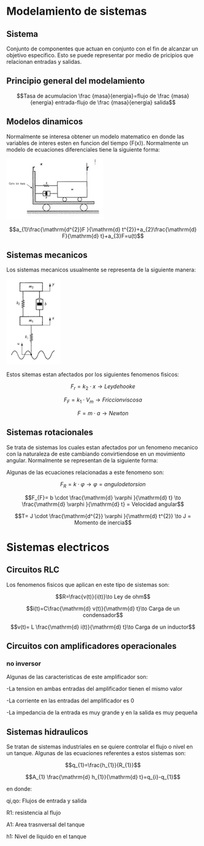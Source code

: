 # Modelamiento de sistemas
## Sistema
Conjunto de componentes que actuan en conjunto con el fin de alcanzar un objetivo especifico. Esto se puede representar por medio de pricipios que relacionan entradas y salidas.
## Principio general del modelamiento
$$Tasa de acumulacion \frac {masa}{energia}=flujo de \frac {masa}{energia} entrada-flujo de \frac {masa}{energia} salida$$
## Modelos dinamicos
Normalmente se interesa obtener un modelo matematico en donde las variables de interes esten en funcion del tiempo (F(x)). Normalmente un modelo de ecuaciones diferenciales tiene la siguiente forma:


![](sistema-masa-resorte-amortiguador-montado-en-carro.webp)


$$a_{1}\frac{\mathrm{d^{2}}F }{\mathrm{d} t^{2}}+a_{2}\frac{\mathrm{d} F}{\mathrm{d} t}+a_{3}F=u(t)$$

## Sistemas mecanicos
Los sistemas mecanicos usualmente se representa de la siguiente manera:

![](Ejemplo-de-sistema-mecanico-modelo-de-1-4-de-coche.png)

Estos sitemas estan afectados por los siguientes fenomenos fisicos:

$$F_{r}=k_{2}\cdot x \to Ley de hooke$$

$$F_{F}=k_{1}\cdot V_{m} \to Friccion viscosa$$

$$F=m \cdot a \to Newton$$

## Sistemas rotacionales
Se trata de sistemas los cuales estan afectados por un fenomeno mecanico con la naturaleza de este cambiando convirtiendose en un movimiento angular.
Normalmente se representan de la siguiente forma:


Algunas de las ecuaciones relacionadas a este fenomeno son:

$$F_{R}= k \cdot \varphi \to \varphi = angulo de torsion$$

$$F_{F}= b \cdot \frac{\mathrm{d} \varphi }{\mathrm{d} t} \to \frac{\mathrm{d} \varphi }{\mathrm{d} t} = Velocidad angular$$

$$T= J \cdot \frac{\mathrm{d^{2}} \varphi }{\mathrm{d} t^{2}} \to J = Momento de inercia$$

# Sistemas electricos
## Circuitos RLC
Los fenomenos fisicos que aplican en este tipo de sistemas son:

$$R=\frac{v(t)}{i(t)}\to Ley de ohm$$

$$i(t)=C\frac{\mathrm{d} v(t)}{\mathrm{d} t}\to Carga de un condensador$$

$$v(t)= L \frac{\mathrm{d} i(t)}{\mathrm{d} t}\to Carga de un inductor$$

## Circuitos con amplificadores operacionales
### no inversor 
Algunas de las caracteristicas de este amplificador son:

-La tension en ambas entradas del amplificador tienen el mismo valor

-La corriente en las entradas del amplificador es 0

-La impedancia de la entrada es muy grande y en la salida es muy pequeña

## Sistemas hidraulicos
Se tratan de sistemas industriales en se quiere controlar el flujo o nivel en un tanque. 
Algunas de las ecuaciones referentes a estos sistemas son:

$$q_{1}=\frac{h_{1}}{R_{1}}$$

$$A_{1} \frac{\mathrm{d} h_{1}}{\mathrm{d} t}=q_{i}-q_{1}$$

en donde:

qi,qo: Flujos de entrada y salida

R1: resistencia al flujo

A1: Area trasnversal del tanque

h1: Nivel de liquido en el tanque
